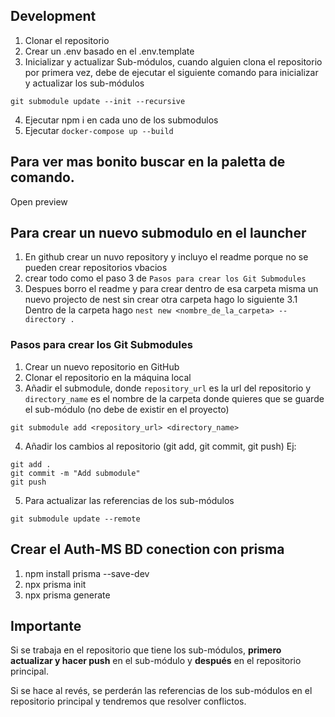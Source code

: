 ## Development

1. Clonar el repositorio
2. Crear un .env basado en el .env.template
3. Inicializar y actualizar Sub-módulos, cuando alguien clona el repositorio por primera vez, debe de ejecutar el siguiente comando para inicializar y actualizar los sub-módulos
```
git submodule update --init --recursive
```
4. Ejecutar npm i en cada uno de los submodulos
5. Ejecutar `docker-compose up --build`

## Para ver mas bonito buscar en la paletta de comando. 
Open preview

## Para crear un nuevo submodulo en el launcher
1. En github crear un nuvo repository y incluyo el readme porque no se pueden crear repositorios vbacios
2. crear todo como el paso 3 de `Pasos para crear los Git Submodules` 
3. Despues borro el readme y para crear dentro de esa carpeta misma un nuevo projecto de nest sin crear otra carpeta hago lo siguiente
  3.1 Dentro de la carpeta hago ``nest new <nombre_de_la_carpeta> --directory .``


### Pasos para crear los Git Submodules
1. Crear un nuevo repositorio en GitHub
2. Clonar el repositorio en la máquina local
3. Añadir el submodule, donde `repository_url` es la url del repositorio y `directory_name` es el nombre de la carpeta donde quieres que se guarde el sub-módulo (no debe de existir en el proyecto)
```
git submodule add <repository_url> <directory_name>
```
4. Añadir los cambios al repositorio (git add, git commit, git push)
Ej:
```
git add .
git commit -m "Add submodule"
git push
```

5. Para actualizar las referencias de los sub-módulos
```
git submodule update --remote
```

## Crear el Auth-MS BD conection con prisma

1. npm install prisma --save-dev
2. npx prisma init
3. npx prisma generate


## Importante
Si se trabaja en el repositorio que tiene los sub-módulos, **primero actualizar y hacer push** en el sub-módulo y **después** en el repositorio principal. 

Si se hace al revés, se perderán las referencias de los sub-módulos en el repositorio principal y tendremos que resolver conflictos.